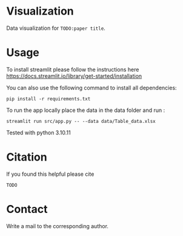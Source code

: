 # Visualization

Data visualization for `TODO:paper title`. </br>


# Usage
To install streamlit please follow the instructions here https://docs.streamlit.io/library/get-started/installation </br>

You can also use the following command to install all dependencies: </br>
```
pip install -r requirements.txt
```

To run the app locally place the data in the data folder and run : </br>
```
streamlit run src/app.py -- --data data/Table_data.xlsx
```

Tested with python 3.10.11


# Citation
If you found this helpful please cite </br>

```
TODO
```

# Contact

Write a mail to the corresponding author.